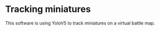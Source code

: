 # Tracking miniatures 

This software is using YoloV5 to track miniatures on a virtual battle map. 
